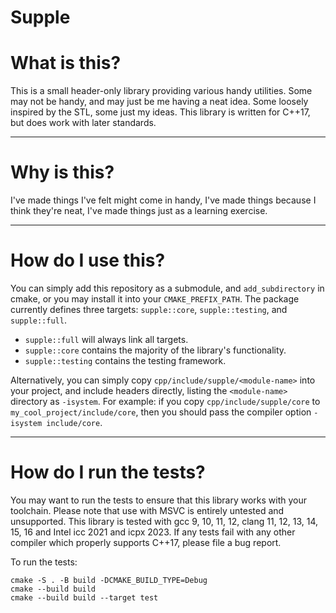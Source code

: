# Supple

# What is this?

This is a small header-only library providing various handy utilities.
Some may not be handy, and may just be me having a neat idea.
Some loosely inspired by the STL, some just my ideas.
This library is written for C++17, but does work with later standards.

---

# Why is this?

I've made things I've felt might come in handy,
I've made things because I think they're neat,
I've made things just as a learning exercise.

---

# How do I use this?

You can simply add this repository as a submodule, and `add_subdirectory` in cmake,
or you may install it into your `CMAKE_PREFIX_PATH`.
The package currently defines three targets: `supple::core`, `supple::testing`, and `supple::full`.

* `supple::full` will always link all targets.
* `supple::core` contains the majority of the library's functionality.
* `supple::testing` contains the testing framework.

Alternatively, you can simply copy `cpp/include/supple/<module-name>` into your project, and include headers directly,
listing the `<module-name>` directory as `-isystem`.
For example: if you copy `cpp/include/supple/core` to `my_cool_project/include/core`,
then you should pass the compiler option `-isystem include/core`.

---

# How do I run the tests?

You may want to run the tests to ensure that this library works with your toolchain.
Please note that use with MSVC is entirely untested and unsupported.
This library is tested with gcc 9, 10, 11, 12, clang 11, 12, 13, 14, 15, 16 and Intel icc 2021 and icpx 2023.
If any tests fail with any other compiler which properly supports C++17,
please file a bug report.

To run the tests:

```
cmake -S . -B build -DCMAKE_BUILD_TYPE=Debug
cmake --build build
cmake --build build --target test
```
